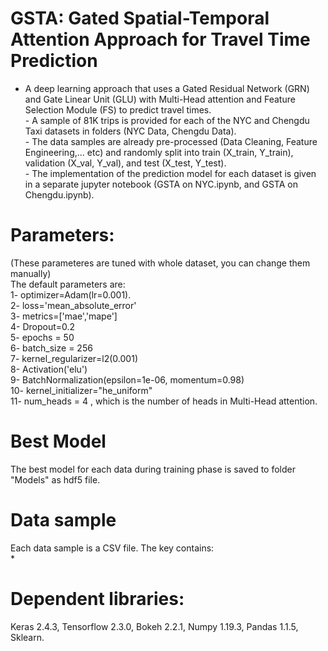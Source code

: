 # GSTA: Gated Spatial-Temporal Attention Approach for Travel Time Prediction
- A deep learning approach that uses a Gated Residual Network (GRN) and Gate Linear Unit (GLU) with Multi-Head attention and Feature Selection Module (FS) to predict travel times.<br /> - A sample of 81K trips is provided for each of the NYC and Chengdu Taxi datasets in folders (NYC Data, Chengdu Data). <br /> - The data samples are already pre-processed (Data Cleaning, Feature Engineering,... etc) and randomly split into train (X_train, Y_train), validation (X_val, Y_val), and test (X_test, Y_test). <br /> - The implementation of the prediction model for each dataset is given in a separate jupyter notebook (GSTA on NYC.ipynb, and GSTA on Chengdu.ipynb).

# Parameters:
(These parameteres are tuned with whole dataset, you can change them manually)<br />
The default parameters are: <br />
1- optimizer=Adam(lr=0.001).  <br />
2- loss='mean_absolute_error' <br />
3- metrics=['mae','mape'] <br />
4- Dropout=0.2 <br />
5- epochs = 50 <br />
6- batch_size = 256 <br />
7- kernel_regularizer=l2(0.001) <br />
8- Activation('elu') <br />
9- BatchNormalization(epsilon=1e-06, momentum=0.98) <br />
10- kernel_initializer="he_uniform" <br />
11- num_heads = 4  , which is the number of heads in Multi-Head attention. 

# Best Model
The best model for each data during training phase is saved to folder "Models" as hdf5 file.

# Data sample
Each data sample is a CSV file. The key contains: <br />
* 


# Dependent libraries:
Keras 2.4.3, Tensorflow 2.3.0, Bokeh 2.2.1, Numpy 1.19.3, Pandas 1.1.5, Sklearn.



